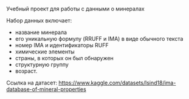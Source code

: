 Учебный проект для работы с данными о минералах

Набор данных включает:
- название минерала
- его уникальную формулу (RRUFF и IMA) в виде обычного текста
- номер IMA и идентификаторы RUFF
- химические элементы
- страны, в которых он был обнаружен
- структурную группу
- возраст.

Ссылка на датасет: https://www.kaggle.com/datasets/lsind18/ima-database-of-mineral-properties

